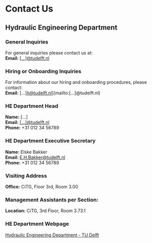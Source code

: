 # Contact Us

## Hydraulic Engineering Department

### General Inquiries
For general inquiries please contact us at:  
**Email:** [[...]@tudelft.nl](mailto:[...]@tudelft.nl)  

### Hiring or Onboarding Inquiries
For information about our hiring and onboarding procedures, please contact:  
**Email:** [...]h@tudelft.nl](mailto:[...]@tudelft.nl)  

### HE Department Head
**Name:** [...]  
**Email:** [[...]@tudelft.nl](mailto:[...]@tudelft.nl)  
**Phone:** +31 012 34 56789

### HE Department Executive Secretary
**Name:** Elske Bakker  
**Email:** [E.H.Bakker@tudelft.nl](mailto:E.H.Bakker@tudelft.nl)  
**Phone:** +31 012 34 56789

### Visiting Address
**Office:** CiTG, Floor 3rd, Room 3.00

### Management Assistants per Section:
**Location:** CiTG, 3rd Floor, Room 3.73.1

### HE Department Webpage
[Hydraulic Engineering Department - TU Delft](https://www.tudelft.nl/citg/over-faculteit/afdelingen/hydraulic-engineering)
